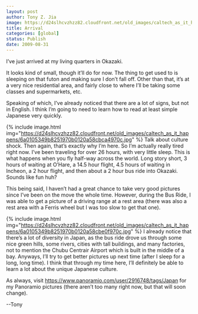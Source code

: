 ```yaml
---
layout: post
author: Tony Z. Jia
image: https://d24slhcvzhzz82.cloudfront.net/old_images/caltech_as_it_happens/6a0105349b8251970b0120a535ea26970b.jpg
title: Arrival
categories: [global]
status: Publish
date: 2009-08-31
---
```



I’ve just arrived at my living quarters in Okazaki.

It looks kind of small, though it’ll do for now. The thing to get used to is sleeping on that futon and making sure I don’t fall off. Other than that, it’s at a very nice residential area, and fairly close to where I’ll be taking some classes and supermarkets, etc.

Speaking of which, I’ve already noticed that there are a lot of signs, but not in English. I think I’m going to need to learn how to read at least simple Japanese very quickly. 


{% include image.html img="https://d24slhcvzhzz82.cloudfront.net/old_images/caltech_as_it_happens/6a0105349b8251970b0120a58cbca4970c.jpg" %}
Talk about culture shock. Then again, that’s exactly why I’m here. 
So I’m actually really tired right now. I’ve been traveling for over 26 hours, with very little sleep. This is what happens when you fly half-way across the world. Long story short, 3 hours of waiting at O’Hare, a 14.5 hour flight, 4.5 hours of waiting in Incheon, a 2 hour flight, and then about a 2 hour bus ride into Okazaki. Sounds like fun huh?

This being said, I haven’t had a great chance to take very good pictures since I’ve been on the move the whole time. However, during the Bus Ride, I was able to get a picture of a driving range at a rest area (there was also a rest area with a Ferris wheel but I was too slow to get that one). 


{% include image.html img="https://d24slhcvzhzz82.cloudfront.net/old_images/caltech_as_it_happens/6a0105349b8251970b0120a58cbe0f970c.jpg" %}
I already notice that there’s a lot of diversity in Japan, as the bus ride drove us through some nice green hills, some rivers, cities with tall buildings, and many factories, not to mention the Chubu Centrair Airport which is built in the middle of a bay. Anyways, I’ll try to get better pictures up next time (after I sleep for a long, long time). I think that through my time here, I’ll definitely be able to learn a lot about the unique Japanese culture. 

As always, visit <a href="https://www.panoramio.com/user/2916748/tags/Japan">https://www.panoramio.com/user/2916748/tags/Japan</a> for my Panoramio pictures (there aren’t too many right now, but that will soon change).

--Tony

